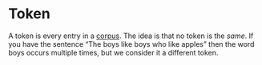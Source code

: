 # Token
A token is every entry in a [corpus](Corpus.md). The idea is that no token is the *same*. If you have the sentence “The boys like boys who like apples” then the word boys occurs multiple times, but we consider it a different token. 